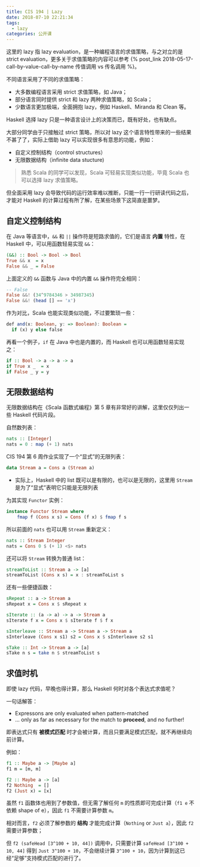 ```yaml
---
title: CIS 194 | Lazy
date: 2018-07-10 22:21:34
tags:
  - lazy
categories: 公开课
---
```


这里的 lazy 指 lazy evaluation，是一种编程语言的求值策略，与之对立的是 strict evaluation，更多关于求值策略的内容可以参考 {% post_link 2018-05-17-call-by-value-call-by-name 传值调用 vs 传名调用 %}。

不同语言采用了不同的求值策略：

* 大多数编程语言采用 strict 求值策略，如 Java；
* 部分语言同时提供 strict 和 lazy 两种求值策略，如 Scala；
* 少数语言更加极端，全面拥抱 lazy，例如 Haskell、Miranda 和 Clean 等。

Haskell 选择 lazy 只是一种语言设计上的决策而已，既有好处，也有缺点。

<!-- more -->

大部分同学由于只接触过 strict 策略，所以对 lazy 这个语言特性带来的一些结果不甚了了，实际上借助 lazy 可以实现很多有意思的功能，例如：

* 自定义控制结构（control structures）
* 无限数据结构（infinite data stucture)

>熟悉 Scala 的同学可以发现，Scala 可轻易实现类似功能，毕竟 Scala 也可以选择 lazy 求值策略。

但全面采用 lazy 会导致代码的运行效率难以推断，只能一行一行研读代码之后，才能对 Haskell 的计算过程有所了解，在某些场景下这简直是噩梦。

## 自定义控制结构

在 Java 等语言中，`&&` 和 `||` 操作符是短路求值的，它们是语言 **内置** 特性，在 Haskell 中，可以用函数轻易实现 `&&`：

```Haskell
(&&) :: Bool -> Bool -> Bool
True && x  = x
False && _ = False
```

上面定义的 `&&` 函数与 Java 中的内置 `&&` 操作符完全相同：

```Haskell
-- False
False &&! (34^9784346 > 34987345)
False &&! (head [] == 'x')
```

作为对比，Scala 也能实现类似功能，不过要繁琐一些：

```Haskell
def and(x: Boolean, y: => Boolean): Boolean =
  if (x) y else false
```

再看一个例子，`if` 在 Java 中也是内置的，而 Haskell 也可以用函数轻易实现之：

```Haskell
if :: Bool -> a -> a -> a
if True x _  = x
if False _ y = y
```

## 无限数据结构

无限数据结构在《Scala 函数式编程》第 5 章有非常好的讲解，这里仅仅列出一些 Haskell 代码片段。

自然数列表：

```Haskell
nats :: [Integer]
nats = 0 : map (+ 1) nats
```

CIS 194 第 6 周作业实现了一个“显式”的无限列表：

```Haskell
data Stream a = Cons a (Stream a)
```

* 实际上，Haskell 中的 list 既可以是有限的，也可以是无限的，这里用 `Stream` 是为了“显式”表明它只能是无限列表

为其实现 `Functor` 实例：

```Haskell
instance Functor Stream where
    fmap f (Cons x s) = Cons (f x) $ fmap f s
```

所以前面的 `nats` 也可以用 `Stream` 重新定义：

```Haskell
nats :: Stream Integer
nats = Cons 0 $ (+ 1) <$> nats
```

还可以将 `Stream` 转换为普通 list：

```Haskell
streamToList :: Stream a -> [a]
streamToList (Cons x s) = x : streamToList s
```

还有一些便捷函数：

```Haskell
sRepeat :: a -> Stream a
sRepeat x = Cons x $ sRepeat x

sIterate :: (a -> a) -> a -> Stream a
sIterate f x = Cons x $ sIterate f $ f x

sInterleave :: Stream a -> Stream a -> Stream a
sInterleave (Cons x s1) s2 = Cons x $ sInterleave s2 s1

sTake :: Int -> Stream a -> [a]
sTake n s = take n $ streamToList s
```

## 求值时机

即使 lazy 代码，早晚也得计算，那么 Haskell 何时对各个表达式求值呢？

一句话解答：

* Expressons are only evaluated when pattern-matched
* ... only as far as necessary for the match to **proceed**, and no further!

即表达式只有 **被模式匹配** 时才会被计算，而且只要满足模式匹配，就不再继续向前计算。

例如：

```Haskell
f1 :: Maybe a -> [Maybe a]
f1 m = [m, m]

f2 :: Maybe a -> [a]
f2 Nothing  = []
f2 (Just x) = [x]
```

虽然 `f1` 函数体也用到了参数值，但无需了解任何 `m` 的性质即可完成计算（`f1 e` 不依赖 shape of e），因此 `f1` 不需要计算参数 `m`。

相对而言，`f2` 必须了解参数的 **结构** 才能完成计算（`Nothing` or `Just a`），因此 `f2` 需要计算参数；

但 `f2 (safeHead [3^100 + 10, 44])` 调用中，只需要计算 `safeHead [3^100 + 10, 44]` 得到 `Just 3^100 + 10`，不会继续计算 `3^100 + 10`，因为计算到这已经“足够”支持模式匹配的进行了。
